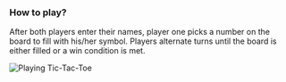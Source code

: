 ### How to play?
After both players enter their names, player one picks a number on the board to fill with his/her symbol. Players alternate turns until the board is either filled or a win condition is met. 

![Playing Tic-Tac-Toe](https://i.imgur.com/Bmy1Zpc.png)
